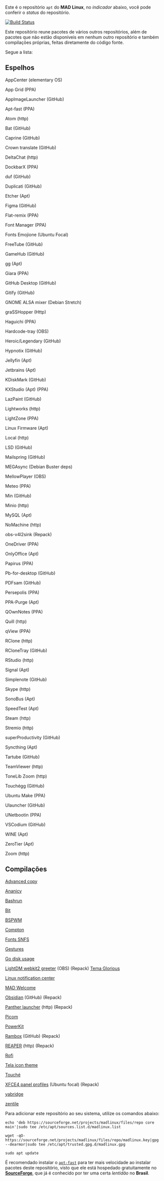 Este é o repositório `apt` do **MAD Linux**, no _indicador_ abaixo, você pode conferir o _status_ do repositório.

[![Build Status](https://img.shields.io/endpoint.svg?url=https%3A%2F%2Factions-badge.atrox.dev%2Fmyawesomedistro%2Fmadrepo%2Fbadge&style=for-the-badge&label=MAD%20Repo)](https://actions-badge.atrox.dev/myawesomedistro/madrepo/goto)

Este repositório reune pacotes de vários outros repositórios, além de pacotes que não estão disponíveis em nenhum outro repositório e também compilações próprias, feitas diretamente do código fonte.

Segue a lista:
## Espelhos

AppCenter (elementary OS)

App Grid (PPA)

AppImageLauncher (GitHub)

Apt-fast (PPA)

Atom (http)

Bat (GitHub)

Caprine (GitHub)

Crown translate (GitHub)

DeltaChat (http)

DockbarX (PPA)

duf (GitHub)

Duplicati (GitHub)

Etcher (Apt)

Figma (GitHub)

Flat-remix (PPA)

Font Manager (PPA)

Fonts Emojione (Ubuntu Focal)

FreeTube (GitHub)

GameHub (GitHub)

gg (Apt)

Giara (PPA)

GitHub Desktop (GitHub)

Gitify (GitHub)

GNOME ALSA mixer (Debian Stretch)

graSSHopper (Http)

Haguichi (PPA)

Hardcode-tray (OBS)

Heroic/Legendary (GitHub)

Hypnotix (GitHub)

Jellyfin (Apt)

Jetbrains (Apt)

KDiskMark (GitHub)

KXStudio (Apt) (PPA)

LazPaint (GitHub)

Lightworks (http)

LightZone (PPA)

Linux Firmware (Apt)

Local (http)

LSD (GitHub)

Mailspring (GitHub)

MEGAsync (Debian Buster deps)

MellowPlayer (OBS)

Meteo (PPA)

Min (GitHub)

Minio (http)

MySQL (Apt)

NoMachine (http)

obs-v4l2sink (Repack)

OneDriver (PPA)

OnlyOffice (Apt)

Papirus (PPA)

Pb-for-desktop (GitHub)

PDFsam (GitHub)

Persepolis (PPA)

PPA-Purge (Apt)

QOwnNotes (PPA)

Quill (http)

qView (PPA)

RClone (http)

RCloneTray (GitHub)

RStudio (http)

Signal (Apt)

Simplenote (GitHub)

Skype (http)

SonoBus (Apt)

SpeedTest (Apt)

Steam (http)

Stremio (http)

superProductivity (GitHub)

Syncthing (Apt)

Tartube (GitHub)

TeamViewer (http)

ToneLib Zoom (http)

Touchégg (GitHub)

Ubuntu Make (PPA)

Ulauncher (GitHub)

UNetbootin (PPA)

VSCodium (GitHub)

WINE (Apt)

ZeroTier (Apt)

Zoom (http)

## Compilações

[Advanced copy](https://github.com/jarun/advcpmv)

[Ananicy](https://github.com/Nefelim4ag/Ananicy)

[Bashrun](https://gitlab.com/myawesomedistro/bashrun)

[Bit](https://github.com/chriswalz/bit)

[BSPWM](https://github.com/j-james/bspwm-rounded-corners)

[Compton](https://github.com/tryone144/compton)

[Fonts SNFS](https://github.com/supermarin/YosemiteSanFranciscoFont)

[Gestures](https://github.com/bulletmark/libinput-gestures)

[Go disk usage](https://github.com/dundee/gdu)

[LightDM webkit2 greeter](https://github.com/Antergos/web-greeter/issues/) (OBS) (Repack) [Tema Glorious](https://github.com/manilarome/lightdm-webkit2-theme-glorious)

[Linux notification center](https://github.com/phuhl/linux_notification_center)

[MAD Welcome](https://gitlab.com/myawesomedistro/madwelcome)

[Obsidian](https://github.com/obsidianmd/obsidian-releases) (GitHub) (Repack)

[Panther launcher](https://gitlab.com/rastersoft/panther_launcher) (http) (Repack)

[Picom](https://github.com/jonaburg/picom)

[PowerKit](https://github.com/rodlie/powerkit)

[Rambox](https://github.com/ramboxapp/community-edition) (GitHub) (Repack)

[REAPER](https://reaper.fm) (http) (Repack)

[Rofi](https://github.com/davatorium/rofi)

[Tela icon theme](https://github.com/vinceliuice/Tela-icon-theme)

[Touché](https://github.com/JoseExposito/touche)

[XFCE4 panel profiles](https://docs.xfce.org/apps/xfce4-panel-profiles/start) (Ubuntu focal) (Repack)

[yabridge](https://github.com/robbert-vdh/yabridge)

[zentile](https://github.com/blrsn/zentile)

Para adicionar este repositório ao seu sistema, utilize os comandos abaixo:
```
echo 'deb https://sourceforge.net/projects/madlinux/files/repo core main'|sudo tee /etc/apt/sources.list.d/madlinux.list
```
```
wget -qO- https://sourceforge.net/projects/madlinux/files/repo/madlinux.key|gpg --dearmor|sudo tee /etc/apt/trusted.gpg.d/madlinux.gpg
```
```
sudo apt update
```

É recomendado instalar o [`apt-fast`](https://github.com/ilikenwf/apt-fast) para ter mais velocidade ao instalar pacotes deste repositório, visto que ele está hospedado gratuitamente no [**SourceForge**](https://sourceforge.net), que já é conhecido por ter uma certa _lentidão_ no **Brasil**.